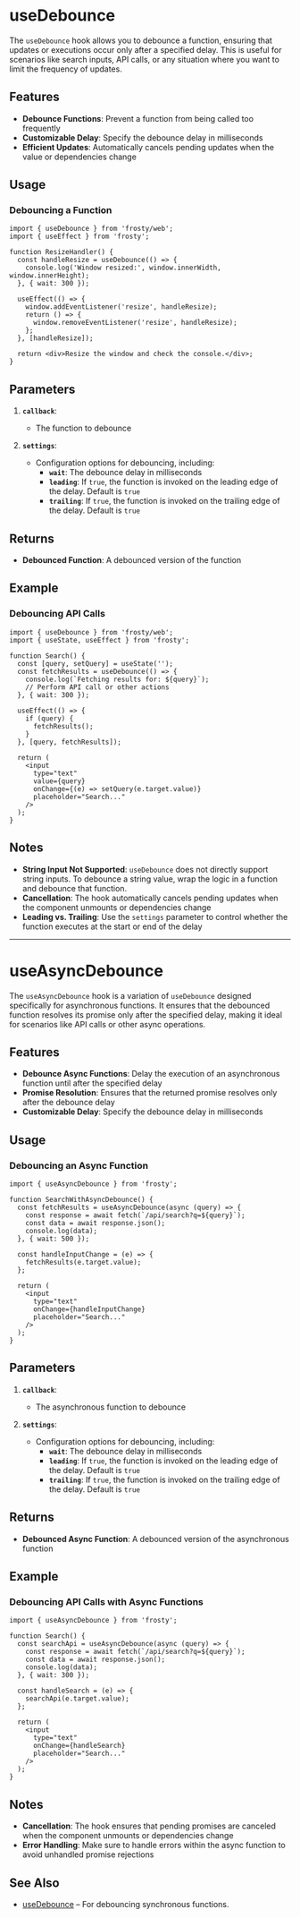 # useDebounce

The `useDebounce` hook allows you to debounce a function, ensuring that updates or executions occur only after a specified delay. This is useful for scenarios like search inputs, API calls, or any situation where you want to limit the frequency of updates.

## Features

- **Debounce Functions**: Prevent a function from being called too frequently
- **Customizable Delay**: Specify the debounce delay in milliseconds
- **Efficient Updates**: Automatically cancels pending updates when the value or dependencies change

## Usage

### Debouncing a Function

```tsx
import { useDebounce } from 'frosty/web';
import { useEffect } from 'frosty';

function ResizeHandler() {
  const handleResize = useDebounce(() => {
    console.log('Window resized:', window.innerWidth, window.innerHeight);
  }, { wait: 300 });

  useEffect(() => {
    window.addEventListener('resize', handleResize);
    return () => {
      window.removeEventListener('resize', handleResize);
    };
  }, [handleResize]);

  return <div>Resize the window and check the console.</div>;
}
```

## Parameters

1. **`callback`**:  
   - The function to debounce

2. **`settings`**:  
   - Configuration options for debouncing, including:
     - **`wait`**: The debounce delay in milliseconds
     - **`leading`**: If `true`, the function is invoked on the leading edge of the delay. Default is `true`
     - **`trailing`**: If `true`, the function is invoked on the trailing edge of the delay. Default is `true`

## Returns

- **Debounced Function**: A debounced version of the function

## Example

### Debouncing API Calls

```tsx
import { useDebounce } from 'frosty/web';
import { useState, useEffect } from 'frosty';

function Search() {
  const [query, setQuery] = useState('');
  const fetchResults = useDebounce(() => {
    console.log(`Fetching results for: ${query}`);
    // Perform API call or other actions
  }, { wait: 300 });

  useEffect(() => {
    if (query) {
      fetchResults();
    }
  }, [query, fetchResults]);

  return (
    <input
      type="text"
      value={query}
      onChange={(e) => setQuery(e.target.value)}
      placeholder="Search..."
    />
  );
}
```

## Notes

- **String Input Not Supported**: `useDebounce` does not directly support string inputs. To debounce a string value, wrap the logic in a function and debounce that function.
- **Cancellation**: The hook automatically cancels pending updates when the component unmounts or dependencies change
- **Leading vs. Trailing**: Use the `settings` parameter to control whether the function executes at the start or end of the delay

---

# useAsyncDebounce

The `useAsyncDebounce` hook is a variation of `useDebounce` designed specifically for asynchronous functions. It ensures that the debounced function resolves its promise only after the specified delay, making it ideal for scenarios like API calls or other async operations.

## Features

- **Debounce Async Functions**: Delay the execution of an asynchronous function until after the specified delay
- **Promise Resolution**: Ensures that the returned promise resolves only after the debounce delay
- **Customizable Delay**: Specify the debounce delay in milliseconds

## Usage

### Debouncing an Async Function

```tsx
import { useAsyncDebounce } from 'frosty';

function SearchWithAsyncDebounce() {
  const fetchResults = useAsyncDebounce(async (query) => {
    const response = await fetch(`/api/search?q=${query}`);
    const data = await response.json();
    console.log(data);
  }, { wait: 500 });

  const handleInputChange = (e) => {
    fetchResults(e.target.value);
  };

  return (
    <input
      type="text"
      onChange={handleInputChange}
      placeholder="Search..."
    />
  );
}
```

## Parameters

1. **`callback`**:  
   - The asynchronous function to debounce

2. **`settings`**:  
   - Configuration options for debouncing, including:
     - **`wait`**: The debounce delay in milliseconds
     - **`leading`**: If `true`, the function is invoked on the leading edge of the delay. Default is `true`
     - **`trailing`**: If `true`, the function is invoked on the trailing edge of the delay. Default is `true`

## Returns

- **Debounced Async Function**: A debounced version of the asynchronous function

## Example

### Debouncing API Calls with Async Functions

```tsx
import { useAsyncDebounce } from 'frosty';

function Search() {
  const searchApi = useAsyncDebounce(async (query) => {
    const response = await fetch(`/api/search?q=${query}`);
    const data = await response.json();
    console.log(data);
  }, { wait: 300 });

  const handleSearch = (e) => {
    searchApi(e.target.value);
  };

  return (
    <input
      type="text"
      onChange={handleSearch}
      placeholder="Search..."
    />
  );
}
```

## Notes

- **Cancellation**: The hook ensures that pending promises are canceled when the component unmounts or dependencies change
- **Error Handling**: Make sure to handle errors within the async function to avoid unhandled promise rejections

## See Also

- [useDebounce](#useDebounce) – For debouncing synchronous functions.